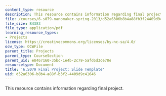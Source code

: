 ```yaml
---
content_type: resource
description: This resource contains information regarding final project.
file: /courses/6-s079-nanomaker-spring-2013/d52a6306b8b4a88fb3f24409d9c41646_MIT6_S079S13_projects.pdf
file_size: 84383
file_type: application/pdf
learning_resource_types:
- Projects
license: https://creativecommons.org/licenses/by-nc-sa/4.0/
ocw_type: OCWFile
parent_title: Projects
parent_type: CourseSection
parent_uid: e8467160-35bc-1e4b-2c79-5afd6d3ce70e
resourcetype: Document
title: '6.S079 Final Project: Slide Template'
uid: d52a6306-b8b4-a88f-b3f2-4409d9c41646
---
```

This resource contains information regarding final project.